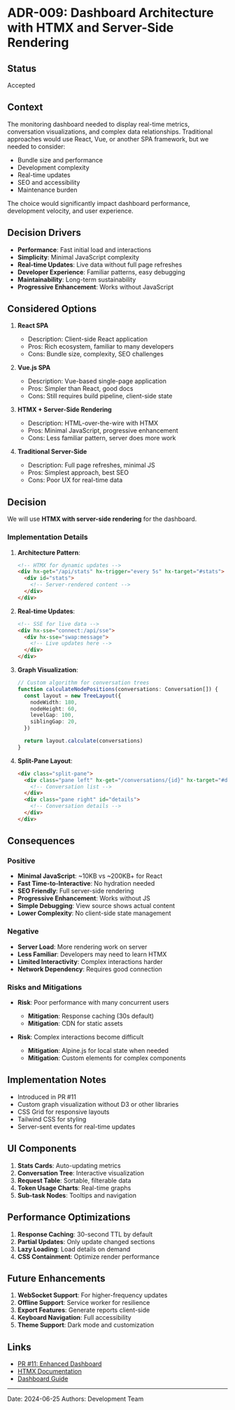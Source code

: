 # ADR-009: Dashboard Architecture with HTMX and Server-Side Rendering

## Status

Accepted

## Context

The monitoring dashboard needed to display real-time metrics, conversation visualizations, and complex data relationships. Traditional approaches would use React, Vue, or another SPA framework, but we needed to consider:

- Bundle size and performance
- Development complexity
- Real-time updates
- SEO and accessibility
- Maintenance burden

The choice would significantly impact dashboard performance, development velocity, and user experience.

## Decision Drivers

- **Performance**: Fast initial load and interactions
- **Simplicity**: Minimal JavaScript complexity
- **Real-time Updates**: Live data without full page refreshes
- **Developer Experience**: Familiar patterns, easy debugging
- **Maintainability**: Long-term sustainability
- **Progressive Enhancement**: Works without JavaScript

## Considered Options

1. **React SPA**
   - Description: Client-side React application
   - Pros: Rich ecosystem, familiar to many developers
   - Cons: Bundle size, complexity, SEO challenges

2. **Vue.js SPA**
   - Description: Vue-based single-page application
   - Pros: Simpler than React, good docs
   - Cons: Still requires build pipeline, client-side state

3. **HTMX + Server-Side Rendering**
   - Description: HTML-over-the-wire with HTMX
   - Pros: Minimal JavaScript, progressive enhancement
   - Cons: Less familiar pattern, server does more work

4. **Traditional Server-Side**
   - Description: Full page refreshes, minimal JS
   - Pros: Simplest approach, best SEO
   - Cons: Poor UX for real-time data

## Decision

We will use **HTMX with server-side rendering** for the dashboard.

### Implementation Details

1. **Architecture Pattern**:

   ```html
   <!-- HTMX for dynamic updates -->
   <div hx-get="/api/stats" hx-trigger="every 5s" hx-target="#stats">
     <div id="stats">
       <!-- Server-rendered content -->
     </div>
   </div>
   ```

2. **Real-time Updates**:

   ```html
   <!-- SSE for live data -->
   <div hx-sse="connect:/api/sse">
     <div hx-sse="swap:message">
       <!-- Live updates here -->
     </div>
   </div>
   ```

3. **Graph Visualization**:

   ```typescript
   // Custom algorithm for conversation trees
   function calculateNodePositions(conversations: Conversation[]) {
     const layout = new TreeLayout({
       nodeWidth: 180,
       nodeHeight: 60,
       levelGap: 100,
       siblingGap: 20,
     })

     return layout.calculate(conversations)
   }
   ```

4. **Split-Pane Layout**:
   ```html
   <div class="split-pane">
     <div class="pane left" hx-get="/conversations/{id}" hx-target="#details">
       <!-- Conversation list -->
     </div>
     <div class="pane right" id="details">
       <!-- Conversation details -->
     </div>
   </div>
   ```

## Consequences

### Positive

- **Minimal JavaScript**: ~10KB vs ~200KB+ for React
- **Fast Time-to-Interactive**: No hydration needed
- **SEO Friendly**: Full server-side rendering
- **Progressive Enhancement**: Works without JS
- **Simple Debugging**: View source shows actual content
- **Lower Complexity**: No client-side state management

### Negative

- **Server Load**: More rendering work on server
- **Less Familiar**: Developers may need to learn HTMX
- **Limited Interactivity**: Complex interactions harder
- **Network Dependency**: Requires good connection

### Risks and Mitigations

- **Risk**: Poor performance with many concurrent users
  - **Mitigation**: Response caching (30s default)
  - **Mitigation**: CDN for static assets

- **Risk**: Complex interactions become difficult
  - **Mitigation**: Alpine.js for local state when needed
  - **Mitigation**: Custom elements for complex components

## Implementation Notes

- Introduced in PR #11
- Custom graph visualization without D3 or other libraries
- CSS Grid for responsive layouts
- Tailwind CSS for styling
- Server-sent events for real-time updates

## UI Components

1. **Stats Cards**: Auto-updating metrics
2. **Conversation Tree**: Interactive visualization
3. **Request Table**: Sortable, filterable data
4. **Token Usage Charts**: Real-time graphs
5. **Sub-task Nodes**: Tooltips and navigation

## Performance Optimizations

1. **Response Caching**: 30-second TTL by default
2. **Partial Updates**: Only update changed sections
3. **Lazy Loading**: Load details on demand
4. **CSS Containment**: Optimize render performance

## Future Enhancements

1. **WebSocket Support**: For higher-frequency updates
2. **Offline Support**: Service worker for resilience
3. **Export Features**: Generate reports client-side
4. **Keyboard Navigation**: Full accessibility
5. **Theme Support**: Dark mode and customization

## Links

- [PR #11: Enhanced Dashboard](https://github.com/Moonsong-Labs/claude-nexus/pull/11)
- [HTMX Documentation](https://htmx.org)
- [Dashboard Guide](../../02-User-Guide/dashboard-guide.md)

---

Date: 2024-06-25
Authors: Development Team
